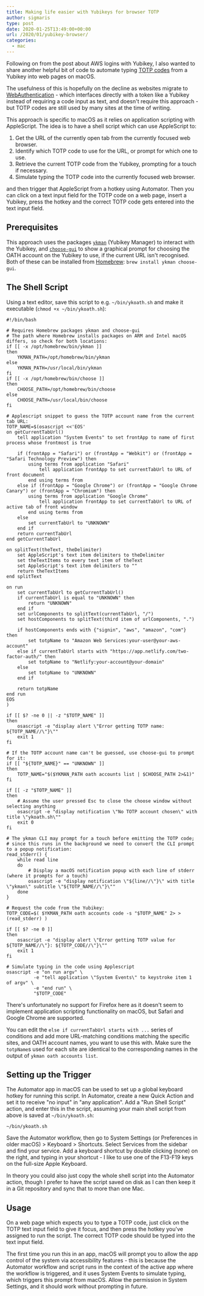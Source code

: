 ```yaml
---
title: Making life easier with Yubikeys for browser TOTP
author: sigmaris
type: post
date: 2020-01-25T13:49:00+00:00
url: /2020/01/yubikey-browser/
categories:
  - mac
---
```

Following on from the post about AWS logins with Yubikey, I also wanted to share another helpful bit of code to automate typing [TOTP codes][1] from a Yubikey into web pages on macOS.

The usefulness of this is hopefully on the decline as websites migrate to [WebAuthentication][2] - which interfaces directly with a token like a Yubikey instead of requiring a code input as text, and doesn't require this approach - but TOTP codes are still used by many sites at the time of writing.

This approach is specific to macOS as it relies on application scripting with AppleScript. The idea is to have a shell script which can use AppleScript to:

1. Get the URL of the currently open tab from the currently focused web browser.
1. Identify which TOTP code to use for the URL, or prompt for which one to use.
1. Retrieve the current TOTP code from the Yubikey, prompting for a touch if necessary.
1. Simulate typing the TOTP code into the currently focused web browser.

and then trigger that AppleScript from a hotkey using Automator. Then you can click on a text input field for the TOTP code on a web page, insert a Yubikey, press the hotkey and the correct TOTP code gets entered into the text input field.

## Prerequisites

This approach uses the packages [`ykman`][3] (Yubikey Manager) to interact with the Yubikey, and [`choose-gui`][4] to show a graphical prompt for choosing the OATH account on the Yubikey to use, if the current URL isn't recognised. Both of these can be installed from [Homebrew][5]: `brew install ykman choose-gui`.

## The Shell Script

Using a text editor, save this script to e.g. `~/bin/ykoath.sh` and make it executable (`chmod +x ~/bin/ykoath.sh`):

```shell
#!/bin/bash

# Requires Homebrew packages ykman and choose-gui
# The path where Homebrew installs packages on ARM and Intel macOS differs, so check for both locations:
if [[ -x /opt/homebrew/bin/ykman ]]
then
	YKMAN_PATH=/opt/homebrew/bin/ykman
else
	YKMAN_PATH=/usr/local/bin/ykman
fi
if [[ -x /opt/homebrew/bin/choose ]]
then
	CHOOSE_PATH=/opt/homebrew/bin/choose
else
	CHOOSE_PATH=/usr/local/bin/choose
fi

# Applescript snippet to guess the TOTP account name from the current tab URL:
TOTP_NAME=$(osascript <<'EOS'
on getCurrentTabUrl()
	tell application "System Events" to set frontApp to name of first process whose frontmost is true
	
	if (frontApp = "Safari") or (frontApp = "Webkit") or (frontApp = "Safari Technology Preview") then
		using terms from application "Safari"
			tell application frontApp to set currentTabUrl to URL of front document
		end using terms from
	else if (frontApp = "Google Chrome") or (frontApp = "Google Chrome Canary") or (frontApp = "Chromium") then
		using terms from application "Google Chrome"
			tell application frontApp to set currentTabUrl to URL of active tab of front window
		end using terms from
	else
		set currentTabUrl to "UNKNOWN"
	end if
	return currentTabUrl
end getCurrentTabUrl

on splitText(theText, theDelimiter)
	set AppleScript's text item delimiters to theDelimiter
	set theTextItems to every text item of theText
	set AppleScript's text item delimiters to ""
	return theTextItems
end splitText

on run
	set currentTabUrl to getCurrentTabUrl()
	if currentTabUrl is equal to "UNKNOWN" then
		return "UNKNOWN"
	end if
	set urlComponents to splitText(currentTabUrl, "/")
	set hostComponents to splitText(third item of urlComponents, ".")
	
	if hostComponents ends with {"signin", "aws", "amazon", "com"} then
		set totpName to "Amazon Web Services:your-user@your-aws-account"
	else if currentTabUrl starts with "https://app.netlify.com/two-factor-auth/" then
		set totpName to "Netlify:your-account@your-domain"
	else
		set totpName to "UNKNOWN"
	end if
	
	return totpName
end run
EOS
)

if [[ $? -ne 0 || -z "$TOTP_NAME" ]]
then
	osascript -e "display alert \"Error getting TOTP name: ${TOTP_NAME//\"}\""
	exit 1
fi

# If the TOTP account name can't be guessed, use choose-gui to prompt for it:
if [[ "${TOTP_NAME}" == "UNKNOWN" ]]
then
	TOTP_NAME="$($YKMAN_PATH oath accounts list | $CHOOSE_PATH 2>&1)"
fi

if [[ -z "$TOTP_NAME" ]]
then
	# Assume the user pressed Esc to close the choose window without selecting anything
	osascript -e "display notification \"No TOTP account chosen\" with title \"ykoath.sh\""
	exit 0
fi

# The ykman CLI may prompt for a touch before emitting the TOTP code;
# since this runs in the background we need to convert the CLI prompt to a popup notification:
read_stderr() {
	while read line
	do
		# Display a macOS notification popup with each line of stderr (where it prompts for a touch)
		osascript -e "display notification \"${line//\"}\" with title \"ykman\" subtitle \"${TOTP_NAME//\"}\""
	done
}

# Request the code from the Yubikey:
TOTP_CODE=$( $YKMAN_PATH oath accounts code -s "$TOTP_NAME" 2> >(read_stderr) )

if [[ $? -ne 0 ]]
then
	osascript -e "display alert \"Error getting TOTP value for ${TOTP_NAME//\"}: ${TOTP_CODE//\"}\""
	exit 1
fi

# Simulate typing in the code using Applescript
osascript -e "on run argv" \
		  -e "tell application \"System Events\" to keystroke item 1 of argv" \
		  -e "end run" \
		  "$TOTP_CODE"
```

There's unfortunately no support for Firefox here as it doesn't seem to implement application scripting functionality on macOS, but Safari and Google Chrome are supported.

You can edit the `else if currentTabUrl starts with ...` series of conditions and add more URL-matching conditions matching the specific sites, and OATH account names, you want to use this with. Make sure the `totpName`s used for each site are identical to the corresponding names in the output of `ykman oath accounts list`.

## Setting up the Trigger

The Automator app in macOS can be used to set up a global keyboard hotkey for running this script. In Automator, create a new Quick Action and set it to receive "no input" in "any application". Add a "Run Shell Script" action, and enter this in the script, assuming your main shell script from above is saved at `~/bin/ykoath.sh`:

```shell
~/bin/ykoath.sh
```

Save the Automator workflow, then go to System Settings (or Preferences in older macOS) > Keyboard > Shortcuts. Select Services from the sidebar and find your service. Add a keyboard shortcut by double clicking (none) on the right, and typing in your shortcut - I like to use one of the F13-F19 keys on the full-size Apple Keyboard.

In theory you could also just copy the whole shell script into the Automator action, though I prefer to have the script saved on disk as I can then keep it in a Git repository and sync that to more than one Mac.

## Usage

On a web page which expects you to type a TOTP code, just click on the TOTP text input field to give it focus, and then press the hotkey you've assigned to run the script. The correct TOTP code should be typed into the text input field.

The first time you run this in an app, macOS will prompt you to allow the app control of the system via accessibility features - this is because the Automator workflow and script runs in the context of the active app where the workflow is triggered, and it uses System Events to simulate typing, which triggers this prompt from macOS. Allow the permission in System Settings, and it should work without prompting in future.

[1]: https://en.wikipedia.org/wiki/Time-based_One-time_Password_algorithm
[2]: https://webauthn.guide/
[3]: https://developers.yubico.com/yubikey-manager/
[4]: https://github.com/chipsenkbeil/choose
[5]: https://brew.sh/
